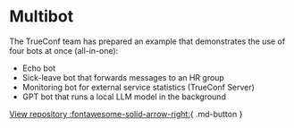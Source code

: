 # Multibot

The TrueConf team has prepared an example that demonstrates the use of four bots at once (all-in-one):

- Echo bot
- Sick-leave bot that forwards messages to an HR group
- Monitoring bot for external service statistics (TrueConf Server)
- GPT bot that runs a local LLM model in the background


[View repository :fontawesome-solid-arrow-right:](github.com/TrueConf){ .md-button }